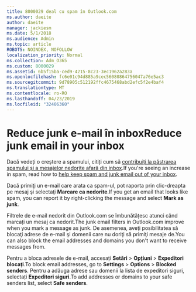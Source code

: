 ```yaml
---
title: 8000029 deal cu spam în Outlook.com
ms.author: daeite
author: daeite
manager: jackiesm
ms.date: 5/1/2018
ms.audience: Admin
ms.topic: article
ROBOTS: NOINDEX, NOFOLLOW
localization_priority: Normal
ms.collection: Adm_O365
ms.custom: 8000029
ms.assetid: 6b5f15ba-ced9-4215-8c23-3ec1962a283a
ms.openlocfilehash: fc6e01c94d885a9cec56080864756047a76e5ac3
ms.sourcegitcommit: 9d78905c512192ffc4675468abd2efc5f2e4baf4
ms.translationtype: MT
ms.contentlocale: ro-RO
ms.lasthandoff: 04/23/2019
ms.locfileid: "32406360"
---
```

# <a name="reduce-junk-email-in-your-inbox"></a><span data-ttu-id="1aa41-102">Reduce junk e-mail în inbox</span><span class="sxs-lookup"><span data-stu-id="1aa41-102">Reduce junk email in your inbox</span></span>

<span data-ttu-id="1aa41-103">Dacă vedeți o creștere a spamului, citiți cum să [contribuiți la păstrarea spamului și a mesajelor nedorite afară din inbox](https://go.microsoft.com/fwlink/p/?linkid=873140).</span><span class="sxs-lookup"><span data-stu-id="1aa41-103">If you're seeing an increase in spam, read how to [help keep spam and junk email out of your inbox](https://go.microsoft.com/fwlink/p/?linkid=873140).</span></span>
  
<span data-ttu-id="1aa41-104">Dacă primiţi un e-mail care arata ca spam-ul, pot raporta prin clic-dreapta pe mesaj şi selectaţi **Marcare ca nedorite**.</span><span class="sxs-lookup"><span data-stu-id="1aa41-104">If you get an email that looks like spam, you can report it by right-clicking the message and select **Mark as junk**.</span></span> 
  
<span data-ttu-id="1aa41-105">Filtrele de e-mail nedorit din Outlook.com se îmbunătățesc atunci când marcați un mesaj ca nedorit.</span><span class="sxs-lookup"><span data-stu-id="1aa41-105">The junk email filters in Outlook.com improve when you mark a message as junk.</span></span> <span data-ttu-id="1aa41-106">De asemenea, aveţi posibilitatea să blocaţi adrese de e-mail şi domenii care nu doriţi să primiţi mesaje de.</span><span class="sxs-lookup"><span data-stu-id="1aa41-106">You can also block the email addresses and domains you don't want to receive messages from.</span></span>
  
<span data-ttu-id="1aa41-107">Pentru a bloca adresele de e-mail, accesați **Setări** \> **Opțiuni** \> **Expeditori blocați**.</span><span class="sxs-lookup"><span data-stu-id="1aa41-107">To block email addresses, go to **Settings** \> **Options** \> **Blocked senders**.</span></span> <span data-ttu-id="1aa41-108">Pentru a adăuga adrese sau domenii la lista de expeditori siguri, selectați **Expeditori siguri**.</span><span class="sxs-lookup"><span data-stu-id="1aa41-108">To add addresses or domains to your safe senders list, select **Safe senders**.</span></span> 
  

